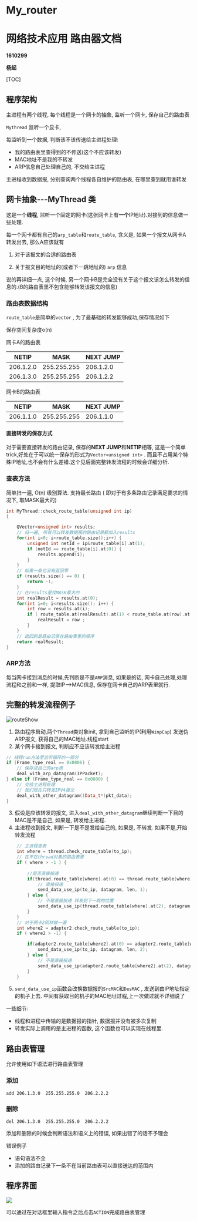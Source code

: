 # My_router
# 网络技术应用   路由器文档

**1610299**

**杨起**

[TOC]

##  程序架构

主进程有两个线程, 每个线程是一个网卡的抽象, 监听一个网卡, 保存自己的路由表

`Mythread` 监听一个显卡,

每监听到一个数据,  判断该不该传送给主进程处理:

  - 我的路由表里查得到的不传送(这个不应该转发)
  - MAC地址不是我的不转发
  - ARP信息自己处理自己的, 不交给主进程

主进程收到数据报, 分别查询两个线程各自维护的路由表,  在哪里查到就用谁转发



## 网卡抽象---MyThread 类

这是一个**线程**, 监听一个固定的网卡(这张网卡上有**一个**IP地址).对接到的信息做一些处理. 

每一个网卡都有自己的`arp_table`和`route_table`, 含义是, 如果一个报文从网卡A转发出去, 那么A应该就有

1. 对于该报文的合适的路由表

2. 关于报文目的地址的(或者下一跳地址的) `arp` 信息

说的再详细一点, 这个时候, 另一个网卡B是完全没有关于这个报文该怎么转发的信息的.(B的路由表里不包含能够转发该报文的信息)

### 路由表数据结构

`route_table`是简单的`vector` , 为了最基础的转发能够成功,保存情况如下

保存空间复杂度o(n) 

网卡A的路由表

| NETIP     | MASK        | NEXT JUMP |
| --------- | ----------- | --------- |
| 206.1.2.0 | 255.255.255 | 206.1.2.0 |
| 206.1.3.0 | 255.255.255 | 206.1.2.2 |

网卡B的路由表

| NETIP     | MASK        | NEXT JUMP |
| --------- | ----------- | --------- |
| 206.1.1.0 | 255.255.255 | 206.1.1.0 |

#### 直接转发的保存方式

对于需要直接转发的路由记录, 保存的**NEXT JUMP**和**NETIP**相等,  这是一个简单trick,好处在于可以统一保存的形式为`Vector<unsigned int>` . 而且不占用某个特殊IP地址,也不会有什么差错.这个见后面完整转发流程的时候会详细分析.



### 查表方法

简单扫一遍, O(n) 级别算法. 支持最长路由 ( 即对于有多条路由记录满足要求的情况下, 取MASK最大的)


~~~c++
int MyThread::check_route_table(unsigned int ip)
{

    QVector<unsigned int> results;
    // 扫一遍, 所有可以转发数据报的路由记录都加入results
    for(int i=0; i<route_table.size();i++) {
        unsigned int netId = ip&route_table[i].at(1);
        if (netId == route_table[i].at(0)) {
            results.append(i);
        }
    }
    // 如果一条也没有返回零
    if (results.size() == 0) {
        return -1;
    }
    // 在results里找MASK最大的
    int realResult = results.at(0);
    for(int i=0; i<results.size(); i++) {
        int row = results.at(i);
        if ( route_table.at(realResult).at(1) < route_table.at(row).at(1) ) {
            realResult = row ;
        }
    }
    // 返回的是路由记录在路由表里的顺序
    return realResult;
}
~~~



### ARP方法

每当网卡接到消息的时候,先判断是不是`ARP`消息, 如果是的话, 网卡自己处理,处理流程和之前和一样, 提取IP-->MAC信息, 保存在网卡自己的ARP表里就行.



## 完整的转发流程例子

![routeShow](https://github.com/lost222/My_router/tree/master/image/route_show.png)

1. 路由程序启动,两个`Thread`类对象init, 拿到自己监听的IP(利用`WinpCap`) 发送伪ARP报文, 获得自己的MAC地址.线程start
2. 某个网卡接到报文, 判断应不应该转发给主进程

~~~C++
// 线程run方法里监听循环的一部分
if (Frame_type_real == 0x0806) { 
    // 保存进自己的arp表
    deal_with_arp_datagram(IPPacket);
} else if (Frame_type_real == 0x0800) { 
    // 交给主进程处理 
    // 我们现在只转发IPV4报文
    deal_with_other_datagram((Data_t*)pkt_data);
}
~~~

3. 假设是应该转发的报文, 进入`deal_with_other_datagram`继续判断一下目的MAC是不是自己, 如果是, 转发给主进程.
4. 主进程收到报文, 判断一下是不是发给自己的, 如果是, 不转发. 如果不是,开始转发流程

~~~C++
    // 主进程查表
    int where = thread.check_route_table(to_ip);
    // 在不在thread对象的路由表里
	if ( where > -1 ) {
        
        //是否直接投递
        if(thread.route_table[where].at(0) == thread.route_table[where].at(2) ) {
			// 直接投递 
            send_data_use_ip(to_ip, datagram, len, 1);
        } else {
            // 不是直接投递 转发到下一跳的位置
            send_data_use_ip(thread.route_table[where].at(2), datagram, len, 1);
        }
    }
	// 对于网卡2同样做一遍
    int where2 = adapter2.check_route_table(to_ip);
    if ( where2 > -1) {

        if(adapter2.route_table[where2].at(0) == adapter2.route_table[where2].at(2) ) {
            send_data_use_ip(to_ip, datagram, len, 2);
        } else {
            // 不是直接投递
            send_data_use_ip(adapter2.route_table[where2].at(2), datagram, len, 2);
        }
    }

~~~

5. `send_data_use_ip`函数会改换数据报的`SrcMAC`和`DesMAC` , 发送到由IP地址指定的机子上去. 中间有获取目的机子的MAC地址过程,上一次做过就不详细说了



一些细节:

* 线程和进程中传输的是数据报的指针, 数据报并没有被多次复制
* 转发实际上调用的是主进程的函数, 这个函数也可以实现在线程里.





## 路由表管理

允许使用如下语法进行路由表管理

### 添加

~~~shell
add 206.1.3.0  255.255.255.0  206.2.2.2
~~~

### 删除

~~~she
del 206.1.3.0  255.255.255.0  206.2.2.2
~~~

添加和删除的时候会判断语法和语义上的错误, 如果出错了的话不予理会

错误例子

* 语句语法不全
* 添加的路由记录下一条不在当前路由表可以直接送达的范围内



## 程序界面

![](https://github.com/lost222/My_router/tree/master/image/router_inter.png)

可以通过在对话框里输入指令之后点击`ACTION`完成路由表管理
